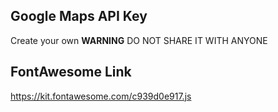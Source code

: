 ## Google Maps API Key

Create your own
**WARNING**
DO NOT SHARE IT WITH ANYONE

## FontAwesome Link

https://kit.fontawesome.com/c939d0e917.js


